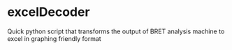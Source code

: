 # excelDecoder
Quick python script that transforms the output of BRET analysis machine to excel in graphing friendly format
